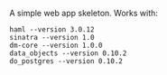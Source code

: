 A simple web app skeleton. Works with:

    haml --version 3.0.12
    sinatra --version 1.0
    dm-core --version 1.0.0
    data_objects --version 0.10.2
    do_postgres --version 0.10.2

